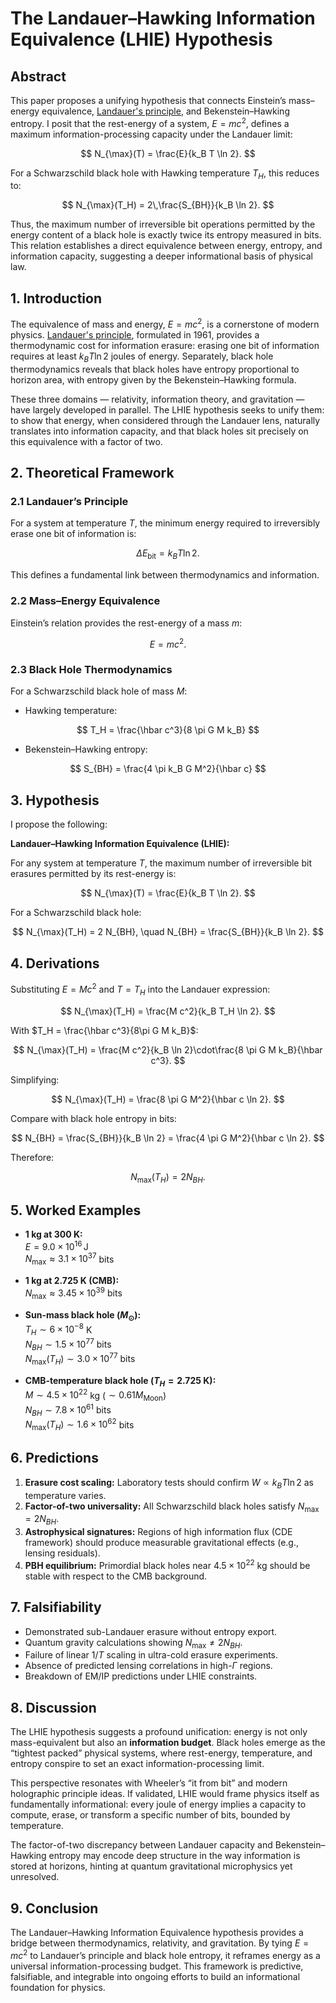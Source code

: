 # The Landauer–Hawking Information Equivalence (LHIE) Hypothesis

## Abstract

This paper proposes a unifying hypothesis that connects Einstein’s mass–energy equivalence, [Landauer's principle](https://ieeexplore.ieee.org/document/5392446), and Bekenstein–Hawking entropy. I posit that the rest-energy of a system, $E = mc^2$, defines a maximum information-processing capacity under the Landauer limit:

$$
N_{\max}(T) = \frac{E}{k_B T \ln 2}.
$$

For a Schwarzschild black hole with Hawking temperature $T_H$, this reduces to:

$$
N_{\max}(T_H) = 2\,\frac{S_{BH}}{k_B \ln 2}.
$$

Thus, the maximum number of irreversible bit operations permitted by the energy content of a black hole is exactly twice its entropy measured in bits. This relation establishes a direct equivalence between energy, entropy, and information capacity, suggesting a deeper informational basis of physical law.
## 1. Introduction

The equivalence of mass and energy, $E=mc^2$, is a cornerstone of modern physics. [Landauer's principle](https://ieeexplore.ieee.org/document/5392446), formulated in 1961, provides a thermodynamic cost for information erasure: erasing one bit of information requires at least $k_B T \ln 2$ joules of energy. Separately, black hole thermodynamics reveals that black holes have entropy proportional to horizon area, with entropy given by the Bekenstein–Hawking formula.

These three domains — relativity, information theory, and gravitation — have largely developed in parallel. The LHIE hypothesis seeks to unify them: to show that energy, when considered through the Landauer lens, naturally translates into information capacity, and that black holes sit precisely on this equivalence with a factor of two.
## 2. Theoretical Framework

### 2.1 Landauer’s Principle
For a system at temperature $T$, the minimum energy required to irreversibly erase one bit of information is:

$$
\Delta E_{\text{bit}} = k_B T \ln 2.
$$

This defines a fundamental link between thermodynamics and information.

### 2.2 Mass–Energy Equivalence
Einstein’s relation provides the rest-energy of a mass $m$:

$$
E = mc^2.
$$

### 2.3 Black Hole Thermodynamics
For a Schwarzschild black hole of mass $M$:

- Hawking temperature:

$$
T_H = \frac{\hbar c^3}{8 \pi G M k_B}
$$

- Bekenstein–Hawking entropy:

$$
S_{BH} = \frac{4 \pi k_B G M^2}{\hbar c}
$$

## 3. Hypothesis

I propose the following:

**Landauer–Hawking Information Equivalence (LHIE):**

For any system at temperature $T$, the maximum number of irreversible bit erasures permitted by its rest-energy is:

$$
N_{\max}(T) = \frac{E}{k_B T \ln 2}.
$$

For a Schwarzschild black hole:

$$
N_{\max}(T_H) = 2 N_{BH}, \quad N_{BH} = \frac{S_{BH}}{k_B \ln 2}.
$$

## 4. Derivations

Substituting $E = Mc^2$ and $T = T_H$ into the Landauer expression:

$$
N_{\max}(T_H) = \frac{M c^2}{k_B T_H \ln 2}.
$$

With $T_H = \frac{\hbar c^3}{8\pi G M k_B}$:

$$
N_{\max}(T_H) = \frac{M c^2}{k_B \ln 2}\cdot\frac{8 \pi G M k_B}{\hbar c^3}.
$$

Simplifying:

$$
N_{\max}(T_H) = \frac{8 \pi G M^2}{\hbar c \ln 2}.
$$

Compare with black hole entropy in bits:

$$
N_{BH} = \frac{S_{BH}}{k_B \ln 2} = \frac{4 \pi G M^2}{\hbar c \ln 2}.
$$

Therefore:

$$
N_{\max}(T_H) = 2 N_{BH}.
$$


## 5. Worked Examples

- **1 kg at 300 K:**  
  $E = 9.0 \times 10^{16}\,\text{J}$  
  $N_{\max} \approx 3.1 \times 10^{37}$ bits  

- **1 kg at 2.725 K (CMB):**  
  $N_{\max} \approx 3.45 \times 10^{39}$ bits  

- **Sun-mass black hole ($M_\odot$):**  
  $T_H \sim 6 \times 10^{-8}$ K  
  $N_{BH} \sim 1.5 \times 10^{77}$ bits  
  $N_{\max}(T_H) \sim 3.0 \times 10^{77}$ bits  

- **CMB-temperature black hole ($T_H = 2.725$ K):**  
  $M \sim 4.5 \times 10^{22}$ kg ($\sim 0.61 M_{\text{Moon}}$)  
  $N_{BH} \sim 7.8 \times 10^{61}$ bits  
  $N_{\max}(T_H) \sim 1.6 \times 10^{62}$ bits  

## 6. Predictions

1. **Erasure cost scaling:** Laboratory tests should confirm $W \propto k_B T \ln 2$ as temperature varies.  
2. **Factor-of-two universality:** All Schwarzschild black holes satisfy $N_{\max}=2N_{BH}$.  
3. **Astrophysical signatures:** Regions of high information flux (CDE framework) should produce measurable gravitational effects (e.g., lensing residuals).  
4. **PBH equilibrium:** Primordial black holes near $4.5 \times 10^{22}$ kg should be stable with respect to the CMB background.


## 7. Falsifiability

- Demonstrated sub-Landauer erasure without entropy export.  
- Quantum gravity calculations showing $N_{\max} \neq 2N_{BH}$.  
- Failure of linear $1/T$ scaling in ultra-cold erasure experiments.  
- Absence of predicted lensing correlations in high-$\Gamma$ regions.  
- Breakdown of EM/IP predictions under LHIE constraints.

## 8. Discussion

The LHIE hypothesis suggests a profound unification: energy is not only mass-equivalent but also an **information budget**. Black holes emerge as the “tightest packed” physical systems, where rest-energy, temperature, and entropy conspire to set an exact information-processing limit.

This perspective resonates with Wheeler’s “it from bit” and modern holographic principle ideas. If validated, LHIE would frame physics itself as fundamentally informational: every joule of energy implies a capacity to compute, erase, or transform a specific number of bits, bounded by temperature.

The factor-of-two discrepancy between Landauer capacity and Bekenstein–Hawking entropy may encode deep structure in the way information is stored at horizons, hinting at quantum gravitational microphysics yet unresolved.

## 9. Conclusion
The Landauer–Hawking Information Equivalence hypothesis provides a bridge between thermodynamics, relativity, and gravitation. By tying $E=mc^2$ to Landauer’s principle and black hole entropy, it reframes energy as a universal information-processing budget. This framework is predictive, falsifiable, and integrable into ongoing efforts to build an informational foundation for physics.

